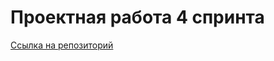 # Проектная работа 4 спринта

[Ссылка на репозиторий](https://github.com/sevrn73/Async_API_sprint_1)
